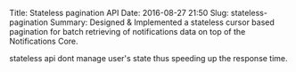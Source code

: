 Title: Stateless pagination API
Date: 2016-08-27 21:50
Slug: stateless-pagination
Summary: Designed & Implemented a stateless cursor based pagination for batch retrieving of notifications data on top of the Notifications Core.

stateless api dont manage user's state thus speeding up the response time.
